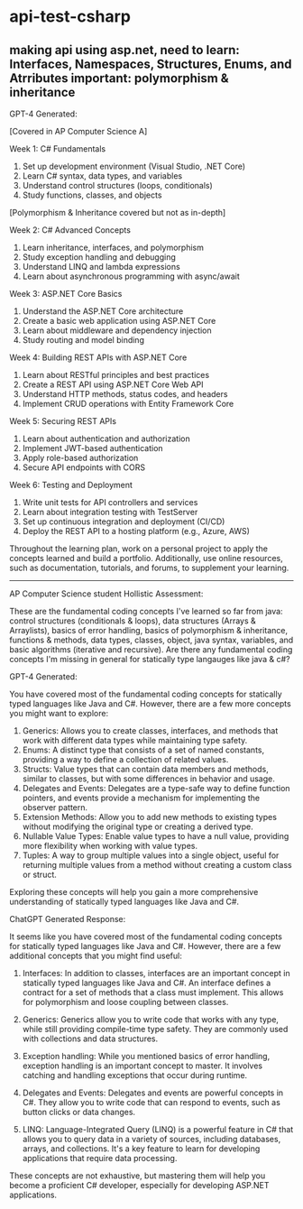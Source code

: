 # api-test-csharp
making api using asp.net,
need to learn:
Interfaces, Namespaces, Structures, Enums, and Atrributes
important: polymorphism & inheritance
--------------------------------------

GPT-4 Generated:

[Covered in AP Computer Science A]

Week 1: C# Fundamentals
1. Set up development environment (Visual Studio, .NET Core)
2. Learn C# syntax, data types, and variables
3. Understand control structures (loops, conditionals)
4. Study functions, classes, and objects

[Polymorphism & Inheritance covered but not as in-depth]

Week 2: C# Advanced Concepts
1. Learn inheritance, interfaces, and polymorphism
2. Study exception handling and debugging
3. Understand LINQ and lambda expressions
4. Learn about asynchronous programming with async/await

Week 3: ASP.NET Core Basics
1. Understand the ASP.NET Core architecture
2. Create a basic web application using ASP.NET Core
3. Learn about middleware and dependency injection
4. Study routing and model binding

Week 4: Building REST APIs with ASP.NET Core
1. Learn about RESTful principles and best practices
2. Create a REST API using ASP.NET Core Web API
3. Understand HTTP methods, status codes, and headers
4. Implement CRUD operations with Entity Framework Core

Week 5: Securing REST APIs
1. Learn about authentication and authorization
2. Implement JWT-based authentication
3. Apply role-based authorization
4. Secure API endpoints with CORS

Week 6: Testing and Deployment
1. Write unit tests for API controllers and services
2. Learn about integration testing with TestServer
3. Set up continuous integration and deployment (CI/CD)
4. Deploy the REST API to a hosting platform (e.g., Azure, AWS)

Throughout the learning plan, work on a personal project to apply the concepts learned and build a portfolio. Additionally, use online resources, such as documentation, tutorials, and forums, to supplement your learning.

------------------------------------------------------------------------------------
AP Computer Science student Hollistic Assessment:

These are the fundamental coding concepts I've learned so far from java: control structures (conditionals & loops), data structures (Arrays & Arraylists), basics of error handling, basics of polymorphism & inheritance, functions & methods, data types, classes, object, java syntax, variables, and basic algorithms (iterative and recursive). Are there any fundamental coding concepts I'm missing in general for statically type langauges like java & c#?

GPT-4 Generated: 

You have covered most of the fundamental coding concepts for statically typed languages like Java and C#. However, there are a few more concepts you might want to explore:

1. Generics: Allows you to create classes, interfaces, and methods that work with different data types while maintaining type safety.
2. Enums: A distinct type that consists of a set of named constants, providing a way to define a collection of related values.
3. Structs: Value types that can contain data members and methods, similar to classes, but with some differences in behavior and usage.
4. Delegates and Events: Delegates are a type-safe way to define function pointers, and events provide a mechanism for implementing the observer pattern.
5. Extension Methods: Allow you to add new methods to existing types without modifying the original type or creating a derived type.
6. Nullable Value Types: Enable value types to have a null value, providing more flexibility when working with value types.
7. Tuples: A way to group multiple values into a single object, useful for returning multiple values from a method without creating a custom class or struct.

Exploring these concepts will help you gain a more comprehensive understanding of statically typed languages like Java and C#.

ChatGPT Generated Response:

It seems like you have covered most of the fundamental coding concepts for statically typed languages like Java and C#. However, there are a few additional concepts that you might find useful:

1. Interfaces: In addition to classes, interfaces are an important concept in statically typed languages like Java and C#. An interface defines a contract for a set of methods that a class must implement. This allows for polymorphism and loose coupling between classes.

2. Generics: Generics allow you to write code that works with any type, while still providing compile-time type safety. They are commonly used with collections and data structures.

3. Exception handling: While you mentioned basics of error handling, exception handling is an important concept to master. It involves catching and handling exceptions that occur during runtime.

4. Delegates and Events: Delegates and events are powerful concepts in C#. They allow you to write code that can respond to events, such as button clicks or data changes.

5. LINQ: Language-Integrated Query (LINQ) is a powerful feature in C# that allows you to query data in a variety of sources, including databases, arrays, and collections. It's a key feature to learn for developing applications that require data processing.

These concepts are not exhaustive, but mastering them will help you become a proficient C# developer, especially for developing ASP.NET applications.
